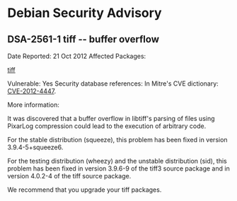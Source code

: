
Debian Security Advisory
========================


DSA-2561-1 tiff -- buffer overflow
----------------------------------



Date Reported:
21 Oct 2012
Affected Packages:

[tiff](https://packages.debian.org/src:tiff)

Vulnerable:
Yes
Security database references:
In Mitre's CVE dictionary: [CVE-2012-4447](https://security-tracker.debian.org/tracker/CVE-2012-4447).  

More information:

It was discovered that a buffer overflow in libtiff's parsing of files
using PixarLog compression could lead to the execution of arbitrary
code.


For the stable distribution (squeeze), this problem has been fixed in
version 3.9.4-5+squeeze6.


For the testing distribution (wheezy) and the unstable distribution
(sid), this problem has been fixed in version 3.9.6-9 of the tiff3
source package and in version 4.0.2-4 of the tiff source package.


We recommend that you upgrade your tiff packages.






